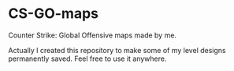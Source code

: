 # CS-GO-maps
Counter Strike: Global Offensive maps made by me.

Actually I created this repository to make some of my level designs permanently saved.
Feel free to use it anywhere.
